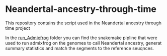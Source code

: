 # Neandertal-ancestry-through-time
This repository contains the script used in the Neandertal ancestry through time project

In the [run_Admixfrog](https://github.com/LeonardoIasi/Neandertal-ancestry-through-time/edit/main/run_Admixfrog) folder you can find the snakemake pipline that were used to run admixfrog on the genomes to call Neandertal ancestry, generat summary statistics and match the segments to the reference seuqnces. 
